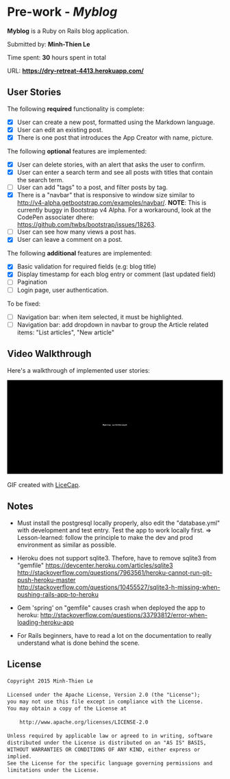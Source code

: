 # Pre-work - *Myblog*

**Myblog** is a Ruby on Rails blog application.

Submitted by: **Minh-Thien Le**

Time spent: **30** hours spent in total

URL: **https://dry-retreat-4413.herokuapp.com/**

## User Stories

The following **required** functionality is complete:

* [x] User can create a new post, formatted using the Markdown language.
* [x] User can edit an existing post.
* [x] There is one post that introduces the App Creator with name, picture.

The following **optional** features are implemented:
* [x] User can delete stories, with an alert that asks the user to confirm.
* [x] User can enter a search term and see all posts with titles that contain the search term.
* [ ] User can add "tags" to a post, and filter posts by tag.
* [x] There is a "navbar" that is responsive to window size similar to http://v4-alpha.getbootstrap.com/examples/navbar/. **NOTE**: This is currently buggy in Bootstrap v4 Alpha. For a workaround, look at the CodePen associater dhere: https://github.com/twbs/bootstrap/issues/18263.
* [ ] User can see how many views a post has.
* [x] User can leave a comment on a post.

The following **additional** features are implemented:

- [x] Basic validation for required fields (e.g: blog title)
- [x] Display timestamp for each blog entry or comment (last updated field)
- [ ] Pagination
- [ ] Login page, user authentication.

To be fixed:
- [ ] Navigation bar: when item selected, it must be highlighted.
- [ ] Navigation bar: add dropdown in navbar to group the Article related items: "List articles", "New article"

## Video Walkthrough

Here's a walkthrough of implemented user stories:

![Video Walkthrough](https://github.com/thienleminh1982/myblog/blob/master/myblog_walkthrough.gif)

GIF created with [LiceCap](http://www.cockos.com/licecap/).

## Notes

- Must install the postgresql locally properly, also edit the "database.yml" with development and test entry.
  Test the app to work locally first.
  => Lesson-learned: follow the principle to make the dev and prod environment as similar as possible.
  
- Heroku does not support sqlite3. Thefore, have to remove sqlite3 from "gemfile"
    https://devcenter.heroku.com/articles/sqlite3
    http://stackoverflow.com/questions/7963561/heroku-cannot-run-git-push-heroku-master	  
    http://stackoverflow.com/questions/10455527/sqlite3-h-missing-when-pushing-rails-app-to-heroku
- Gem 'spring' on "gemfile" causes crash when deployed the app to heroku:
    http://stackoverflow.com/questions/33793812/error-when-loading-heroku-app
- For Rails beginners, have to read a lot on the documentation to really understand what is done behind the scene.

## License

    Copyright 2015 Minh-Thien Le

    Licensed under the Apache License, Version 2.0 (the "License");
    you may not use this file except in compliance with the License.
    You may obtain a copy of the License at

        http://www.apache.org/licenses/LICENSE-2.0

    Unless required by applicable law or agreed to in writing, software
    distributed under the License is distributed on an "AS IS" BASIS,
    WITHOUT WARRANTIES OR CONDITIONS OF ANY KIND, either express or implied.
    See the License for the specific language governing permissions and
    limitations under the License.